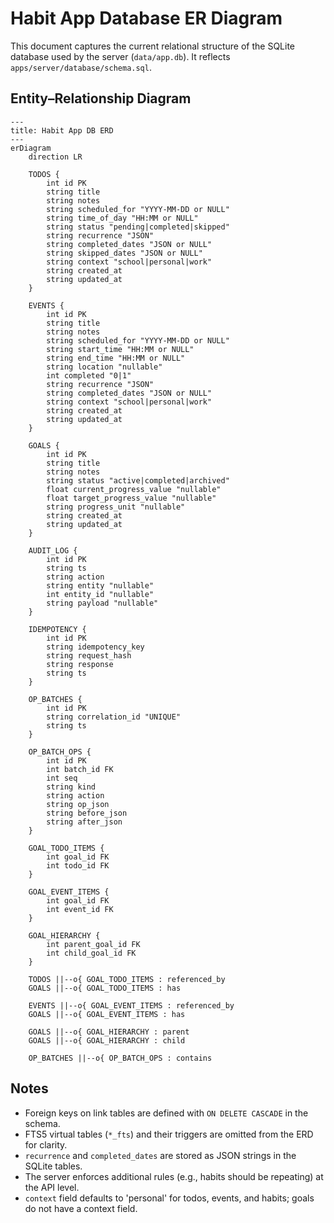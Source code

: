 # Habit App Database ER Diagram

This document captures the current relational structure of the SQLite database used by the server (`data/app.db`). It reflects `apps/server/database/schema.sql`.

## Entity–Relationship Diagram

```mermaid
---
title: Habit App DB ERD
---
erDiagram
    direction LR

    TODOS {
        int id PK
        string title
        string notes
        string scheduled_for "YYYY-MM-DD or NULL"
        string time_of_day "HH:MM or NULL"
        string status "pending|completed|skipped"
        string recurrence "JSON"
        string completed_dates "JSON or NULL"
        string skipped_dates "JSON or NULL"
        string context "school|personal|work"
        string created_at
        string updated_at
    }

    EVENTS {
        int id PK
        string title
        string notes
        string scheduled_for "YYYY-MM-DD or NULL"
        string start_time "HH:MM or NULL"
        string end_time "HH:MM or NULL"
        string location "nullable"
        int completed "0|1"
        string recurrence "JSON"
        string completed_dates "JSON or NULL"
        string context "school|personal|work"
        string created_at
        string updated_at
    }

    GOALS {
        int id PK
        string title
        string notes
        string status "active|completed|archived"
        float current_progress_value "nullable"
        float target_progress_value "nullable"
        string progress_unit "nullable"
        string created_at
        string updated_at
    }

    AUDIT_LOG {
        int id PK
        string ts
        string action
        string entity "nullable"
        int entity_id "nullable"
        string payload "nullable"
    }

    IDEMPOTENCY {
        int id PK
        string idempotency_key
        string request_hash
        string response
        string ts
    }

    OP_BATCHES {
        int id PK
        string correlation_id "UNIQUE"
        string ts
    }

    OP_BATCH_OPS {
        int id PK
        int batch_id FK
        int seq
        string kind
        string action
        string op_json
        string before_json
        string after_json
    }

    GOAL_TODO_ITEMS {
        int goal_id FK
        int todo_id FK
    }

    GOAL_EVENT_ITEMS {
        int goal_id FK
        int event_id FK
    }

    GOAL_HIERARCHY {
        int parent_goal_id FK
        int child_goal_id FK
    }

    TODOS ||--o{ GOAL_TODO_ITEMS : referenced_by
    GOALS ||--o{ GOAL_TODO_ITEMS : has

    EVENTS ||--o{ GOAL_EVENT_ITEMS : referenced_by
    GOALS ||--o{ GOAL_EVENT_ITEMS : has

    GOALS ||--o{ GOAL_HIERARCHY : parent
    GOALS ||--o{ GOAL_HIERARCHY : child

    OP_BATCHES ||--o{ OP_BATCH_OPS : contains
```

## Notes
- Foreign keys on link tables are defined with `ON DELETE CASCADE` in the schema.
- FTS5 virtual tables (`*_fts`) and their triggers are omitted from the ERD for clarity.
- `recurrence` and `completed_dates` are stored as JSON strings in the SQLite tables.
- The server enforces additional rules (e.g., habits should be repeating) at the API level.
- `context` field defaults to 'personal' for todos, events, and habits; goals do not have a context field.
